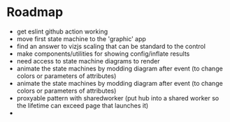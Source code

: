 # Roadmap

* get eslint github action working
* move first state machine to the 'graphic' app
* find an answer to vizjs scaling that can be standard to the control
* make components/utilities for showing config/inflate results
* need access to state machine diagrams to render
* animate the state machines by modding diagram after event (to change colors or parameters of attributes)
* animate the state machines by modding diagram after event (to change colors or parameters of attributes)
* proxyable pattern with sharedworker (put hub into a shared worker so the lifetime can exceed page that launches it)
* 
